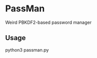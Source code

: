 # PassMan
Weird PBKDF2-based password manager

## Usage
python3 passman.py <master-key> <platform-credential>
